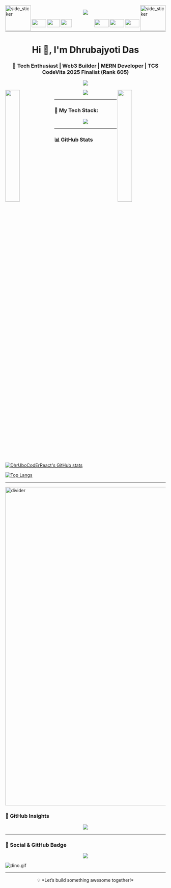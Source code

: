 <img align="left" width=80px height=80px alt="side_sticker" src="https://media.giphy.com/media/TEnXkcsHrP4YedChhA/giphy.gif" />
<img align="right" width=80px height=80px alt="side_sticker" src="https://media.giphy.com/media/TEnXkcsHrP4YedChhA/giphy.gif" />

<p align="center"><img src="https://i.imgur.com/A6bWGFl.gif" /></p>

<img src="https://media1.giphy.com/media/ZbftmEwht0nDkl6XFX/giphy.gif" width="45" height="25" align="left">
<img src="https://media2.giphy.com/media/3JTwfEEdDlpyh6M0o2/giphy.gif" width="45" height="25" align="right">
<img src="https://media0.giphy.com/media/2oO1ZKeNbqOfdZq3Xg/giphy.gif" width="40" height="25" align="left">
<img src="https://media4.giphy.com/media/Jfcb1m7szdya4/giphy.gif" width="45" height="25" align="right">
<img src="https://media3.giphy.com/media/TpNTATTp5c2Ri/giphy.gif" width="45" height="25" align="right">
<img src="https://media0.giphy.com/media/5eFFhJ3yrAIndRQeFx/giphy.gif" width="35" height="25">

---

<h1 align="center">Hi 👋, I'm Dhrubajyoti Das</h1>
<h3 align="center">🚀 Tech Enthusiast | Web3 Builder | MERN Developer | TCS CodeVita 2025 Finalist (Rank 605)</h3>

<p align="center">
  <img src="https://count.getloli.com/get/@dhrubajyoticoder?theme=rule34" />
</p>

<img align="left" src="https://user-images.githubusercontent.com/65187002/144930161-2f783401-8d27-4fdf-a2f7-cc0ba32f1f1f.gif" width="30%">
<img align="right" src="https://user-images.githubusercontent.com/65187002/144930161-2f783401-8d27-4fdf-a2f7-cc0ba32f1f1f.gif" width="30%">
<p align="center">
  <img src="https://raw.githubusercontent.com/yasinnorozzadeh/yasinnorozzadeh/main/intro.gif" />
</p>

---

### 🧰 My Tech Stack:
<p align="center">
  <img src="https://skillicons.dev/icons?i=js,ts,html,css,react,nextjs,angular,nodejs,express,mongodb,mysql,prisma,tailwind,bootstrap,redux,solidity,web3,vercel,linux,bash,git,github,cpp,java,python,figma,postman" />
</p>

---

### 📊 GitHub Stats
[![DhrUboCodErReact's GitHub stats](https://github-readme-stats.vercel.app/api?username=DhrUboCodErReact&show_icons=true&theme=default&cache_seconds=3600)](https://github.com/anuraghazra/github-readme-stats)

[![Top Langs](https://github-readme-stats.vercel.app/api/top-langs/?username=DhrUboCodErReact&layout=compact&theme=default&cache_seconds=3600)](https://github.com/anuraghazra/github-readme-stats)



---

<img align="center" src="https://user-images.githubusercontent.com/73097560/115834477-dbab4500-a447-11eb-908a-139a6edaec5c.gif" alt="divider" width="1000"/>

### 🧠 GitHub Insights
<p align="center">
  <img src="https://github-profile-summary-cards.vercel.app/api/cards/profile-details?username=DhrUboCodErReact&theme=github_dark" />
</p>

---

### 🔗 Social & GitHub Badge
<p align="center">
  <img src="https://img.shields.io/github/followers/dhrubajyoticoder?label=Follow&style=social" />
</p>

<img data-target="animated-image.replacedImage" alt="dino.gif" src="https://github.com/saadeghi/saadeghi/raw/master/dino.gif" style="display: block; margin: auto;">

---

<p align="center">💡 *Let’s build something awesome together!*</p>
